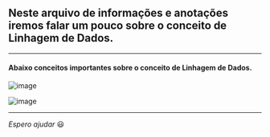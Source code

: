 ## Neste arquivo de informações e anotações iremos falar um pouco sobre o conceito de Linhagem de Dados.

---

#### Abaixo conceitos importantes sobre o conceito de Linhagem de Dados.
![image](https://github.com/Phelipe-Sempreboni/tutorials-informations-notes/assets/57469401/8929474e-5991-49c8-bea4-a3567e705079)

![image](https://github.com/Phelipe-Sempreboni/tutorials-informations-notes/assets/57469401/4c88672a-8da9-40fa-af69-3061626e1ef0)

---

_Espero ajudar_ :smiley:
